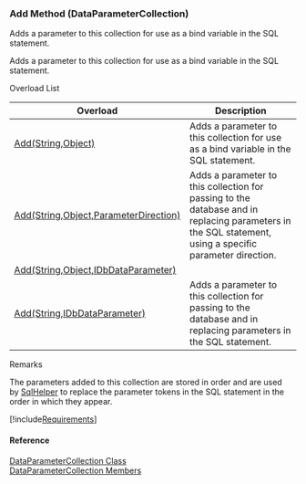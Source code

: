 ﻿### Add Method (DataParameterCollection)

Adds a parameter to this collection for use as a bind variable in the SQL statement.

Adds a parameter to this collection for use as a bind variable in the SQL statement.

Overload List

| Overload | Description |
| --- | --- |
| [Add(String,Object)](FChoice.Common~FChoice.Common.Data.DataParameterCollection~Add(String,Object).md) | Adds a parameter to this collection for use as a bind variable in the SQL statement.   |
| [Add(String,Object,ParameterDirection)](FChoice.Common~FChoice.Common.Data.DataParameterCollection~Add(String,Object,ParameterDirection).md) | Adds a parameter to this collection for passing to the database and in replacing parameters in the SQL statement, using a specific parameter direction.   |
| [Add(String,Object,IDbDataParameter)](FChoice.Common~FChoice.Common.Data.DataParameterCollection~Add(String,Object,IDbDataParameter).md) |   |
| [Add(String,IDbDataParameter)](FChoice.Common~FChoice.Common.Data.DataParameterCollection~Add(String,IDbDataParameter).md) | Adds a parameter to this collection for passing to the database and in replacing parameters in the SQL statement.   |

Remarks

The parameters added to this collection are stored in order and are used by [SqlHelper](FChoice.Common~FChoice.Common.Data.SqlHelper.md) to replace the parameter tokens in the SQL statement in the order in which they appear.

[!include[Requirements](../partials/requirements.md)]



#### Reference

[DataParameterCollection Class](FChoice.Common~FChoice.Common.Data.DataParameterCollection.md)  
[DataParameterCollection Members](FChoice.Common~FChoice.Common.Data.DataParameterCollection_members.md)